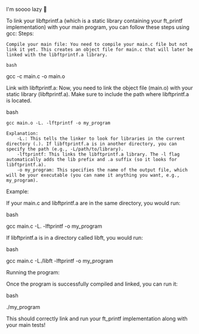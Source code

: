 I'm soooo lazy 🤪

To link your libftprintf.a (which is a static library containing your ft_printf implementation) with your main program, you can follow these steps using gcc:
Steps:

    Compile your main file: You need to compile your main.c file but not link it yet. This creates an object file for main.c that will later be linked with the libftprintf.a library.

    bash

gcc -c main.c -o main.o

Link with libftprintf.a: Now, you need to link the object file (main.o) with your static library (libftprintf.a). Make sure to include the path where libftprintf.a is located.

bash

    gcc main.o -L. -lftprintf -o my_program

    Explanation:
        -L.: This tells the linker to look for libraries in the current directory (.). If libftprintf.a is in another directory, you can specify the path (e.g., -L/path/to/library).
        -lftprintf: This links the libftprintf.a library. The -l flag automatically adds the lib prefix and .a suffix (so it looks for libftprintf.a).
        -o my_program: This specifies the name of the output file, which will be your executable (you can name it anything you want, e.g., my_program).

Example:

If your main.c and libftprintf.a are in the same directory, you would run:

bash

gcc main.c -L. -lftprintf -o my_program

If libftprintf.a is in a directory called libft, you would run:

bash

gcc main.c -L./libft -lftprintf -o my_program

Running the program:

Once the program is successfully compiled and linked, you can run it:

bash

./my_program

This should correctly link and run your ft_printf implementation along with your main tests!
